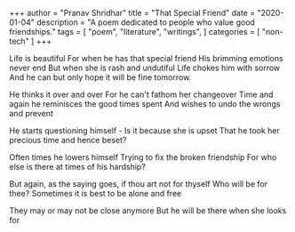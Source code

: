 +++
author = "Pranav Shridhar"
title = "That Special Friend"
date = "2020-01-04"
description = "A poem dedicated to people who value good friendships."
tags = [
    "poem",
    "literature",
    "writings",
]
categories = [
    "non-tech"
]
+++
  
Life is beautiful 
For when he has that special friend
His brimming emotions never end
But when she is rash and undutiful
Life chokes him with sorrow
And he can but only hope it will be fine tomorrow.

He thinks it over and over
For he can't fathom her changeover
Time and again he reminisces the good times spent
And wishes to undo the wrongs and prevent

He starts questioning himself - 
Is it because she is upset
That he took her precious time and hence beset?

Often times he lowers himself
Trying to fix the broken friendship
For who else is there at times of his hardship?

But again, as the saying goes, if thou art not for thyself
Who will be for thee?
Sometimes it is best to be alone and free

They may or may not be close anymore 
But he will be there when she looks for

